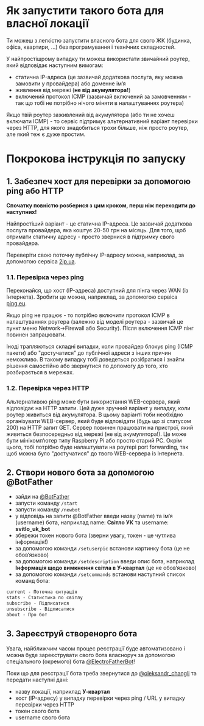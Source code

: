 # Як запустити такого бота для власної локації

Ти можеш з легкістю запустити власного бота для свого ЖК (будинка, офіса, квартири, ...) без програмування і технічних складностей.

У найпростішрому випадку ти можеш використати звичайний роутер, який відповідає наступним вимогам:

- статична IP-адреса (це зазвичай додаткова послуга, яку можна замовити у провайдера) або доменне ім‘я
- живлення від мережі (**не від акумулятора!**)
- включений протокол ICMP (зазвичай включений за замовченням - так що тобі не потрібно нічого міняти в налаштуваннях роутера)

Якщо твій роутер заживлений від акумулятора (або ти не хочеш включати ICMP) - то сервіс підтримує альтернативний варіант перевірки через HTTP, для якого знадобиться трохи більше, ніж просто роутер, але який теж є дуже простим.

# Покрокова інструкція по запуску

## 1. Забезпеч хост для перевірки за допомогою ping або HTTP

**Спочатку повністю розберися з цим кроком, перш ніж переходити до наступних!**

Найпростіший варіант - це статична IP-адреса. Це зазвичай додаткова послуга провайдера, яка коштує 20-50 грн на місяць. Для того, щоб отримати статичну адресу - просто звернися в підтримку свого провайдера.

Переверіти свою поточну публічну IP-адресу можна, наприклад, за допомогою сервіса [2ip.ua](https://2ip.ua/ua/).


### 1.1. Перевірка через ping

Переконайся, що хост (IP-адреса) доступний для пінга через WAN (із Інтернета).
Зробити це можна, наприклад, за допомогою сервіса [ping.eu](https://ping.eu/ping/).

Якщо ping не працює - то потрібно включити протокол ICMP в налаштуваннях роутера (залежно від моделі роутера - зазвичай це пункт меню Network->Firewall або Security). Після включення ICMP пінг повинен запрацювати.

Іноді трапляються складні випадки, коли провайдер блокує ping (ICMP пакети) або "достучатися" до публічної адреси з інших причин неможливо. В такому випадку тобі доведеться розібратися і знайти рішення самостійно або звернутися по допомогу до того, хто розбирається в мережах.

### 1.2. Перевірка через HTTP

Альтернативою ping може бути використання WEB-сервера, який відповідає на HTTP запити. Цей дуже зручний варіант у випадку, коли роутер живиться від акумулятора. В цьому варіанті тоби необхідно організувати WEB-сервер, який буде відповідати (будь що зі статусом 200) на HTTP запит GET. Сервер повинен працювати на пристрої, який живиться безпосередньо від мережі (не від акумулятора!). Це може бути мінікомп‘ютер типу Raspberry Pi або просто старий PC. Окрім цього, тобі потрібно буде налаштувати на роутері port forwarding, так щоб можна було "достучатися" до твого WEB-сервера із Інтернета.

## 2. Створи нового бота за допомогою @BotFather

- зайди на [@BotFather](https://t.me/BotFather)
- запусти команду `/start`
- запусти команду `/newbot`
- у відповідь на запити @BotFather введи назву (name) та ім‘я (username) бота, наприклад name: **Світло УК** та username: **svitlo_uk_bot**
- збережи токен нового бота (зверни увагу, токен - це чутлива інформація!)
- за допомогою команди `/setuserpic` встанови картинку бота (це не обов‘язково)
- за допомогою команди `/setdescription` введи опис бота, наприклад **Інформація щодо вимкнення світла в У-квартал** (це не обов‘язково)
- за допомогою команди `/setcommands` встанови наступний список команд бота:

```txt
current - Поточна ситуація
stats - Статистика по світлу
subscribe - Підписатися
unsubscribe - Відписатися
about - Про бот
```

## 3. Зареєструй створенорго бота

Увага, найближчим часом процес реєстрації буде автоматизовано і можна буде зареєструвати свого бота власноруч за допомогою спеціального (окремого) бота [@ElectroFatherBot](https://t.me/ElectroFatherBot)!

Поки що для реєстрації бота треба звернутися до [@oleksandr_changli](https://t.me/oleksandr_changli) та передати наступні дані:

- назву локації, наприклад **У-квартал**
- хост (IP-адресу) у випадку перевірки через ping / URL у випадку перевірки через HTTP
- токен свого бота
- username свого бота
